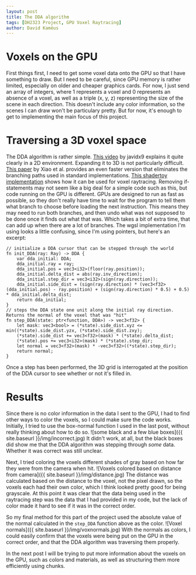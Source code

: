 ```yaml
---
layout: post
title: The DDA algorithm
tags: [DH2323 Project, GPU Voxel Raytracing]
author: David Kaméus 
---
```


# Voxels on the GPU

First things first, I need to get some voxel data onto the GPU so that I have something to draw. But I need to be careful, since GPU memory is rather limited, especially on older and cheaper graphics cards. 
For now, I just send an array of integers, where 1 represents a voxel and 0 represents an absence of a voxel, as well as a triple (x, y, z) representing the size of the scene in each direction.
This doesn't include any color information, so the scenes I can draw won't be particulary pretty. But for now, it's enough to get to implementing the main focus of this project.

# Traversing a 3D voxel space

The DDA algorithm is rather simple. [This video](https://www.youtube.com/watch?v=NbSee-XM7WA) by javidx9 explains it quite clearly in a 2D environment. Expanding it to 3D is 
not particularly difficult. 
[This paper](https://www.researchgate.net/publication/233899848_Efficient_implementation_of_the_3D-DDA_ray_traversal_algorithm_on_GPU_and_its_application_in_radiation_dose_calculation) 
by Xiao et al. provides an even faster version that eliminates the branching paths used in standard implementations. [This shadertoy implementation](https://www.shadertoy.com/view/4dX3zl) shows how it can be used for voxel raytracing.
Removing if-statements may not seem like a big deal for a simple code such as this, but code running on the GPU is different. GPUs are designed to run as fast as possible, so they don't really have time to wait for the program to tell them what branch to choose before loading the next instruction. This means they may need to run both branches, and then undo what was not supposed to be done once it finds out what that was. Which takes a bit of extra time, that can add up when there are a lot of branches.
The wgsl implementation I'm using looks a little confusing, since I'm using pointers, but here's an excerpt:
```wgsl
// initialize a DDA cursor that can be stepped through the world
fn init_DDA(ray: Ray) -> DDA {
    var dda_initial: DDA;
    dda_initial.ray = ray;
    dda_initial.pos = vec3<i32>(floor(ray.position));
    dda_initial.delta_dist = abs(ray.inv_direction);
    dda_initial.step_dir = vec3<i32>(sign(ray.direction));
    dda_initial.side_dist = (sign(ray.direction) * (vec3<f32>(dda_initial.pos) - ray.position) + (sign(ray.direction) * 0.5) + 0.5) * dda_initial.delta_dist;
    return dda_initial;
}
// steps the DDA state one unit along the initial ray direction. Returns the normal of the voxel that was "hit"
fn step_DDA(state: ptr<function, DDA>) -> vec3<f32> {
    let mask: vec3<bool> = (*state).side_dist.xyz <= min((*state).side_dist.yzx, (*state).side_dist.zxy);
    (*state).side_dist += vec3<f32>(mask) * (*state).delta_dist;
    (*state).pos += vec3<i32>(mask) * (*state).step_dir;
    let normal = vec3<f32>(mask) * -vec3<f32>((*state).step_dir); 
    return normal;
}
```
Once a step has been performed, the 3D grid is interrogated at the position of the DDA cursor to see whether or not it's filled in.

# Results

Since there is no color information in the data I sent to the GPU, I had to find other ways to color the voxels, so I could make sure the code works.
Initially, I tried to use the box-normal function I used in the last post, without really thinking about how to do so. 
![some black and a few blue boxes]({{ site.baseurl }}/img/incorrect.jpg)
It didn't work, at all, but the black boxes did show me that the DDA algorithm was stepping through *some* data. Whether it was correct was still unclear.

Next, I tried coloring the voxels different shades of gray based on how far they were from the camera when hit.
![Voxels colored based on distance from camera]({{ site.baseurl }}/img/distance.jpg)
The distance was calculated based on the distance to the voxel, not the pixel drawn, so the voxels each had their own color, which I think looked pretty good for being grayscale. At this point it was clear that the data being used in the raytracing step was the data that I had provided in my code, but the lack of color made it hard to see
if it was in the correct order.

So my final method for this part of the project used the absolute value of the normal calculated in the `step_DDA` function above as the color. 
![Voxel normals]({{ site.baseurl }}/img/voxnormals.jpg)
With the normals as colors, I could easily confirm that the voxels were being put on the GPU in the correct order, and that the DDA algorithm was traversing them properly.

In the next post I will be trying to put more information about the voxels on the GPU, such as colors and materials, as well as structuring them more efficiently using chunks.